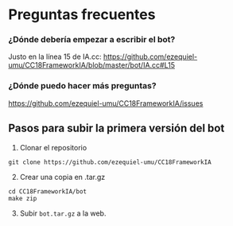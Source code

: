 # Preguntas frecuentes

### ¿Dónde debería empezar a escribir el bot?

Justo en la línea 15 de IA.cc:
https://github.com/ezequiel-umu/CC18FrameworkIA/blob/master/bot/IA.cc#L15

### ¿Dónde puedo hacer más preguntas?

https://github.com/ezequiel-umu/CC18FrameworkIA/issues



## Pasos para subir la primera versión del bot

1. Clonar el repositorio
```
git clone https://github.com/ezequiel-umu/CC18FrameworkIA
```
2. Crear una copia en .tar.gz
```
cd CC18FrameworkIA/bot
make zip
```
3. Subir `bot.tar.gz` a la web.